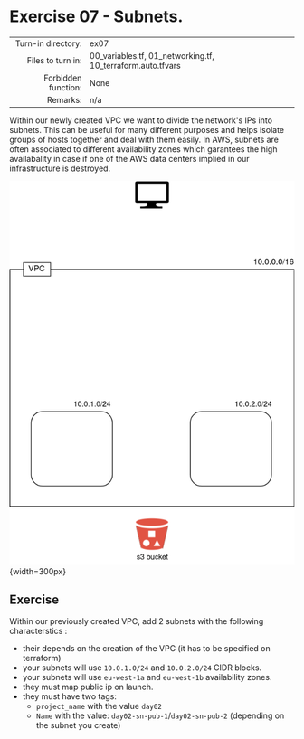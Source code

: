 # Exercise 07 - Subnets.

|                         |                    |
| -----------------------:| ------------------ |
|   Turn-in directory:    |  ex07              |
|   Files to turn in:     |  00_variables.tf, 01_networking.tf, 10_terraform.auto.tfvars |
|   Forbidden function:   |  None              |
|   Remarks:              |  n/a               |

Within our newly created VPC we want to divide the network's IPs into subnets. This can be useful for many different purposes and helps isolate groups of hosts together and deal with them easily. In AWS, subnets are often associated to different availability zones which garantees the high availabality in case if one of the AWS data centers implied in our infrastructure is destroyed.

![Subnets](../assets/terraform_2.png){width=300px}

## Exercise

Within our previously created VPC, add 2 subnets with the following characterstics :
- their depends on the creation of the VPC (it has to be specified on terraform)
- your subnets will use `10.0.1.0/24` and `10.0.2.0/24` CIDR blocks.
- your subnets will use `eu-west-1a` and `eu-west-1b` availability zones.
- they must map public ip on launch.
- they must have two tags:
    - `project_name` with the value `day02`
    - `Name` with the value: `day02-sn-pub-1`/`day02-sn-pub-2` (depending on the subnet you create)
